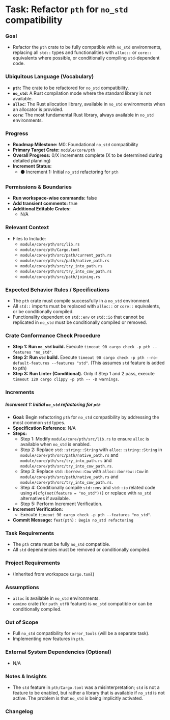 # Task: Refactor `pth` for `no_std` compatibility

### Goal
*   Refactor the `pth` crate to be fully compatible with `no_std` environments, replacing all `std::` types and functionalities with `alloc::` or `core::` equivalents where possible, or conditionally compiling `std`-dependent code.

### Ubiquitous Language (Vocabulary)
*   **`pth`:** The crate to be refactored for `no_std` compatibility.
*   **`no_std`:** A Rust compilation mode where the standard library is not available.
*   **`alloc`:** The Rust allocation library, available in `no_std` environments when an allocator is provided.
*   **`core`:** The most fundamental Rust library, always available in `no_std` environments.

### Progress
*   **Roadmap Milestone:** M0: Foundational `no_std` compatibility
*   **Primary Target Crate:** `module/core/pth`
*   **Overall Progress:** 0/X increments complete (X to be determined during detailed planning)
*   **Increment Status:**
    *   ⚫ Increment 1: Initial `no_std` refactoring for `pth`

### Permissions & Boundaries
*   **Run workspace-wise commands:** false
*   **Add transient comments:** true
*   **Additional Editable Crates:**
    *   N/A

### Relevant Context
*   Files to Include:
    *   `module/core/pth/src/lib.rs`
    *   `module/core/pth/Cargo.toml`
    *   `module/core/pth/src/path/current_path.rs`
    *   `module/core/pth/src/path/native_path.rs`
    *   `module/core/pth/src/try_into_path.rs`
    *   `module/core/pth/src/try_into_cow_path.rs`
    *   `module/core/pth/src/path/joining.rs`

### Expected Behavior Rules / Specifications
*   The `pth` crate must compile successfully in a `no_std` environment.
*   All `std::` imports must be replaced with `alloc::` or `core::` equivalents, or be conditionally compiled.
*   Functionality dependent on `std::env` or `std::io` that cannot be replicated in `no_std` must be conditionally compiled or removed.

### Crate Conformance Check Procedure
*   **Step 1: Run `no_std` build.** Execute `timeout 90 cargo check -p pth --features "no_std"`.
*   **Step 2: Run `std` build.** Execute `timeout 90 cargo check -p pth --no-default-features --features "std"`. (This assumes `std` feature is added to pth)
*   **Step 3: Run Linter (Conditional).** Only if Step 1 and 2 pass, execute `timeout 120 cargo clippy -p pth -- -D warnings`.

### Increments

##### Increment 1: Initial `no_std` refactoring for `pth`
*   **Goal:** Begin refactoring `pth` for `no_std` compatibility by addressing the most common `std` types.
*   **Specification Reference:** N/A
*   **Steps:**
    *   Step 1: Modify `module/core/pth/src/lib.rs` to ensure `alloc` is available when `no_std` is enabled.
    *   Step 2: Replace `std::string::String` with `alloc::string::String` in `module/core/pth/src/path/native_path.rs` and `module/core/pth/src/try_into_path.rs` and `module/core/pth/src/try_into_cow_path.rs`.
    *   Step 3: Replace `std::borrow::Cow` with `alloc::borrow::Cow` in `module/core/pth/src/path/native_path.rs` and `module/core/pth/src/try_into_cow_path.rs`.
    *   Step 4: Conditionally compile `std::env` and `std::io` related code using `#[cfg(not(feature = "no_std"))]` or replace with `no_std` alternatives if available.
    *   Step 5: Perform Increment Verification.
*   **Increment Verification:**
    *   Execute `timeout 90 cargo check -p pth --features "no_std"`.
*   **Commit Message:** `feat(pth): Begin no_std refactoring`

### Task Requirements
*   The `pth` crate must be fully `no_std` compatible.
*   All `std` dependencies must be removed or conditionally compiled.

### Project Requirements
*   (Inherited from workspace `Cargo.toml`)

### Assumptions
*   `alloc` is available in `no_std` environments.
*   `camino` crate (for `path_utf8` feature) is `no_std` compatible or can be conditionally compiled.

### Out of Scope
*   Full `no_std` compatibility for `error_tools` (will be a separate task).
*   Implementing new features in `pth`.

### External System Dependencies (Optional)
*   N/A

### Notes & Insights
*   The `std` feature in `pth/Cargo.toml` was a misinterpretation; `std` is not a feature to be enabled, but rather a library that is available if `no_std` is not active. The problem is that `no_std` is being implicitly activated.

### Changelog